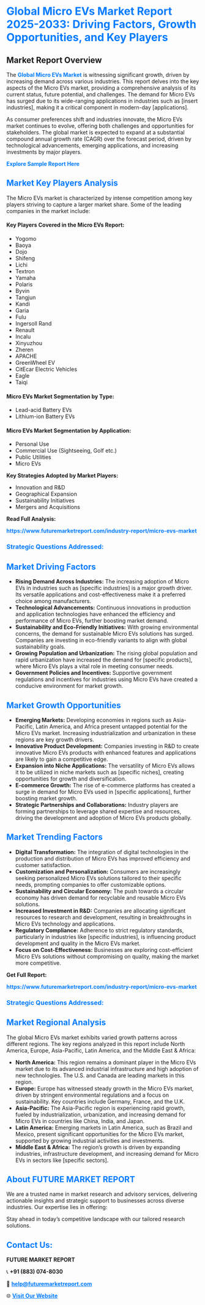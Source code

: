 <h1 style="color: #007BFF;">Global Micro EVs Market Report 2025-2033: Driving Factors, Growth Opportunities, and Key Players</h1>

<section id="overview">
<h2>Market Report Overview</h2>
<p>The <a href="https://www.futuremarketreport.com/industry-report/micro-evs-market" style="color: #007BFF; text-decoration: none;"><strong>Global Micro EVs Market</strong></a> is witnessing significant growth, driven by increasing demand across various industries. This report delves into the key aspects of the Micro EVs market, providing a comprehensive analysis of its current status, future potential, and challenges. The demand for Micro EVs has surged due to its wide-ranging applications in industries such as [insert industries], making it a critical component in modern-day [applications].</p>
<p>As consumer preferences shift and industries innovate, the Micro EVs market continues to evolve, offering both challenges and opportunities for stakeholders. The global market is expected to expand at a substantial compound annual growth rate (CAGR) over the forecast period, driven by technological advancements, emerging applications, and increasing investments by major players.</p>
</section>

<section id="overview">
<p><a href="https://www.futuremarketreport.com/request-sample/reportId=120275" style="color: #007BFF; text-decoration: none;"><strong>Explore Sample Report Here</strong></a></p>
</section>

<section id="key-players">
<h2 style="color: #007BFF;">Market Key Players Analysis</h2>
<p>The Micro EVs market is characterized by intense competition among key players striving to capture a larger market share. Some of the leading companies in the market include:</p>
<h4>Key Players Covered in the Micro EVs Report:</h4>
<ul><li>Yogomo</li><li>Baoya</li><li>Dojo</li><li>Shifeng</li><li>Lichi</li><li>Textron</li><li>Yamaha</li><li>Polaris</li><li>Byvin</li><li>Tangjun</li><li>Kandi</li><li>Garia</li><li>Fulu</li><li>Ingersoll Rand</li><li>Renault</li><li>Incalu</li><li>Xinyuzhou</li><li>Zheren</li><li>APACHE</li><li>GreenWheel EV</li><li>CitEcar Electric Vehicles</li><li>Eagle</li><li>Taiqi</li></ul>
<h4>Micro EVs Market Segmentation by Type:</h4>
<ul><li>Lead-acid Battery EVs</li><li>Lithium-ion Battery EVs</li></ul>

<h4>Micro EVs Market Segmentation by Application:</h4>
<ul><li>Personal Use</li><li>Commercial Use (Sightseeing, Golf etc.)</li><li>Public Utilities</li><li>Micro EVs</li></ul>
<p><strong>Key Strategies Adopted by Market Players:</strong></p>
<ul>
<li>Innovation and R&D</li>
<li>Geographical Expansion</li>
<li>Sustainability Initiatives</li>
<li>Mergers and Acquisitions</li>
</ul>
</section>

<section>
<p><strong>Read Full Analysis: </strong></p><a href="https://www.futuremarketreport.com/industry-report/micro-evs-market" style="color: #007BFF; text-decoration: none;"><strong>https://www.futuremarketreport.com/industry-report/micro-evs-market</strong></a>
<h3 style="color: #007BFF;">Strategic Questions Addressed:</h3>
</section>

<section id="driving-factors">
<h2 style="color: #007BFF;">Market Driving Factors</h2>
<ul>
<li><strong>Rising Demand Across Industries:</strong> The increasing adoption of Micro EVs in industries such as [specific industries] is a major growth driver. Its versatile applications and cost-effectiveness make it a preferred choice among manufacturers.</li>
<li><strong>Technological Advancements:</strong> Continuous innovations in production and application technologies have enhanced the efficiency and performance of Micro EVs, further boosting market demand.</li>
<li><strong>Sustainability and Eco-Friendly Initiatives:</strong> With growing environmental concerns, the demand for sustainable Micro EVs solutions has surged. Companies are investing in eco-friendly variants to align with global sustainability goals.</li>
<li><strong>Growing Population and Urbanization:</strong> The rising global population and rapid urbanization have increased the demand for [specific products], where Micro EVs plays a vital role in meeting consumer needs.</li>
<li><strong>Government Policies and Incentives:</strong> Supportive government regulations and incentives for industries using Micro EVs have created a conducive environment for market growth.</li>
</ul>
</section>

<section id="growth-opportunities">
<h2 style="color: #007BFF;">Market Growth Opportunities</h2>
<ul>
<li><strong>Emerging Markets:</strong> Developing economies in regions such as Asia-Pacific, Latin America, and Africa present untapped potential for the Micro EVs market. Increasing industrialization and urbanization in these regions are key growth drivers.</li>
<li><strong>Innovative Product Development:</strong> Companies investing in R&D to create innovative Micro EVs products with enhanced features and applications are likely to gain a competitive edge.</li>
<li><strong>Expansion into Niche Applications:</strong> The versatility of Micro EVs allows it to be utilized in niche markets such as [specific niches], creating opportunities for growth and diversification.</li>
<li><strong>E-commerce Growth:</strong> The rise of e-commerce platforms has created a surge in demand for Micro EVs used in [specific applications], further boosting market growth.</li>
<li><strong>Strategic Partnerships and Collaborations:</strong> Industry players are forming partnerships to leverage shared expertise and resources, driving the development and adoption of Micro EVs products globally.</li>
</ul>
</section>

<section id="trending-factors">
<h2 style="color: #007BFF;">Market Trending Factors</h2>
<ul>
<li><strong>Digital Transformation:</strong> The integration of digital technologies in the production and distribution of Micro EVs has improved efficiency and customer satisfaction.</li>
<li><strong>Customization and Personalization:</strong> Consumers are increasingly seeking personalized Micro EVs solutions tailored to their specific needs, prompting companies to offer customizable options.</li>
<li><strong>Sustainability and Circular Economy:</strong> The push towards a circular economy has driven demand for recyclable and reusable Micro EVs solutions.</li>
<li><strong>Increased Investment in R&D:</strong> Companies are allocating significant resources to research and development, resulting in breakthroughs in Micro EVs technology and applications.</li>
<li><strong>Regulatory Compliance:</strong> Adherence to strict regulatory standards, particularly in industries like [specific industries], is influencing product development and quality in the Micro EVs market.</li>
<li><strong>Focus on Cost-Effectiveness:</strong> Businesses are exploring cost-efficient Micro EVs solutions without compromising on quality, making the market more competitive.</li>
</ul>
</section>

<section>
<p><strong>Get Full Report: </strong></p><a href="https://www.futuremarketreport.com/industry-report/micro-evs-market" style="color: #007BFF; text-decoration: none;"><strong>https://www.futuremarketreport.com/industry-report/micro-evs-market</strong></a>
<h3 style="color: #007BFF;">Strategic Questions Addressed:</h3>
</section>


<section id="regional-analysis">
<h2 style="color: #007BFF;">Market Regional Analysis</h2>
<p>The global Micro EVs market exhibits varied growth patterns across different regions. The key regions analyzed in this report include North America, Europe, Asia-Pacific, Latin America, and the Middle East & Africa:</p>
<ul>
<li><strong>North America:</strong> This region remains a dominant player in the Micro EVs market due to its advanced industrial infrastructure and high adoption of new technologies. The U.S. and Canada are leading markets in this region.</li>
<li><strong>Europe:</strong> Europe has witnessed steady growth in the Micro EVs market, driven by stringent environmental regulations and a focus on sustainability. Key countries include Germany, France, and the U.K.</li>
<li><strong>Asia-Pacific:</strong> The Asia-Pacific region is experiencing rapid growth, fueled by industrialization, urbanization, and increasing demand for Micro EVs in countries like China, India, and Japan.</li>
<li><strong>Latin America:</strong> Emerging markets in Latin America, such as Brazil and Mexico, present significant opportunities for the Micro EVs market, supported by growing industrial activities and investments.</li>
<li><strong>Middle East & Africa:</strong> The region’s growth is driven by expanding industries, infrastructure development, and increasing demand for Micro EVs in sectors like [specific sectors].</li>
</ul>
</section>

<footer>
<h2 style="color: #007BFF;">About FUTURE MARKET REPORT</h2>
<p>We are a trusted name in market research and advisory services, delivering actionable insights and strategic support to businesses across diverse industries. Our expertise lies in offering:</p>

<p>Stay ahead in today’s competitive landscape with our tailored research solutions.</p>

<h2 style="color: #007BFF;">Contact Us:</h2>
<p><strong>FUTURE MARKET REPORT</strong></p>
<p>📞 <strong>+91 (883) 074-8030</strong></p>
<p>📧 <strong><a href="mailto:help@futuremarketreport.com" style="color: #007BFF;">help@futuremarketreport.com</a></strong></p>
<p>🌐 <strong><a href="https://www.futuremarketreport.com/" style="color: #007BFF;">Visit Our Website</a></strong></p>
</footer>